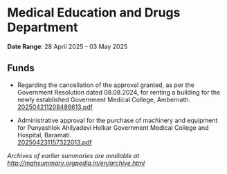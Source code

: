 # Medical Education and Drugs Department

**Date Range**: 28 April 2025 - 03 May 2025


## Funds
- Regarding the cancellation of the approval granted, as per the Government Resolution dated 08.08.2024, for renting a building for the newly established Government Medical College, Ambernath.\
  [202504211208486613.pdf](https://gr.maharashtra.gov.in/Site/Upload/Government%20Resolutions/English/202504211208486613.pdf)

- Administrative approval for the purchase of machinery and equipment for Punyashlok Ahilyadevi Holkar Government Medical College and Hospital, Baramati.\
  [202504231157322013.pdf](https://gr.maharashtra.gov.in/Site/Upload/Government%20Resolutions/English/202504231157322013.pdf)


*Archives of earlier summaries are available at http://mahsummary.orgpedia.in/en/archive.html*